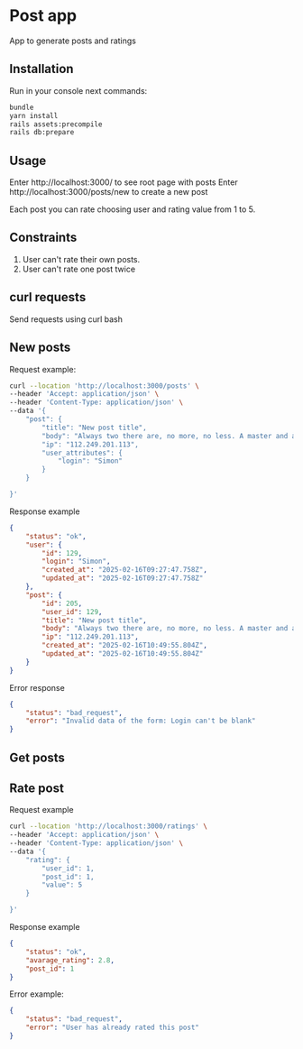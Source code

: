 # Post app

App to generate posts and ratings

## Installation

Run in your console next commands:

```bash
bundle
yarn install
rails assets:precompile
rails db:prepare
```

## Usage

Enter http://localhost:3000/ to see root page with posts
Enter http://localhost:3000/posts/new to create a new post

Each post you can rate choosing user and rating value from 1 to 5.

## Constraints
1. User can't rate their own posts.
2. User can't rate one post twice

## curl requests
Send requests using curl bash

## New posts

Request example:

```bash
curl --location 'http://localhost:3000/posts' \
--header 'Accept: application/json' \
--header 'Content-Type: application/json' \
--data '{
    "post": {
        "title": "New post title",
        "body": "Always two there are, no more, no less. A master and an apprentice.",
        "ip": "112.249.201.113",
        "user_attributes": {
            "login": "Simon"
        }
    }

}'
```

Response example

```json
{
    "status": "ok",
    "user": {
        "id": 129,
        "login": "Simon",
        "created_at": "2025-02-16T09:27:47.758Z",
        "updated_at": "2025-02-16T09:27:47.758Z"
    },
    "post": {
        "id": 205,
        "user_id": 129,
        "title": "New post title",
        "body": "Always two there are, no more, no less. A master and an apprentice.",
        "ip": "112.249.201.113",
        "created_at": "2025-02-16T10:49:55.804Z",
        "updated_at": "2025-02-16T10:49:55.804Z"
    }
}
```

Error response

```json
{
    "status": "bad_request",
    "error": "Invalid data of the form: Login can't be blank"
}
```

## Get posts


## Rate post

Request example

```bash
curl --location 'http://localhost:3000/ratings' \
--header 'Accept: application/json' \
--header 'Content-Type: application/json' \
--data '{
    "rating": {
        "user_id": 1,
        "post_id": 1,
        "value": 5
    }

}'
```
Response example

```json
{
    "status": "ok",
    "avarage_rating": 2.8,
    "post_id": 1
}
```

Error example:
```json
{
    "status": "bad_request",
    "error": "User has already rated this post"
}
```
